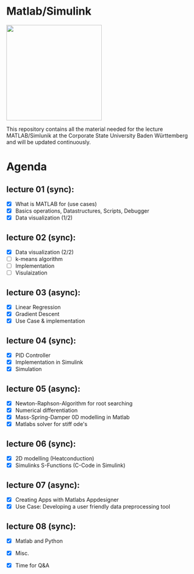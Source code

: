 # Matlab/Simulink
[<img src="https://it.dhbw-stuttgart.de/DHermine/dh-logo.gif" width="250">](https://it.dhbw-stuttgart.de/DHermine/dh-logo.gif)

This repository contains all the material needed for the lecture MATLAB/Simlunik at the Corporate State University Baden Württemberg and will be updated continuously.

# Agenda

## lecture 01 (sync):

- [x] What is MATLAB for (use cases)
- [x] Basics operations, Datastructures, Scripts, Debugger
- [x] Data visualization (1/2)

## lecture 02 (sync): 

- [x] Data visualization (2/2)
- [ ] k-means algorithm
- [ ] Implementation
- [ ] Visulaization

## lecture 03 (async):

- [x] Linear Regression
- [x] Gradient Descent
- [x] Use Case & implementation

## lecture 04 (sync):

- [x] PID Controller
- [x] Implementation in Simulink
- [x] Simulation

## lecture 05 (async):

- [x] Newton-Raphson-Algorithm for root searching
- [x] Numerical differentiation
- [x] Mass-Spring-Damper 0D modelling in Matlab
- [x] Matlabs solver for stiff ode's

## lecture 06 (sync):

- [x] 2D modelling (Heatconduction)
- [x] Simulinks S-Functions (C-Code in Simulink)

## lecture 07 (async):

- [x] Creating Apps with Matlabs Appdesigner
- [x] Use Case: Developing a user friendly data preprocessing tool

## lecture 08 (sync):

- [x] Matlab and Python
- [x] Misc.
- [x] Time for Q&A

